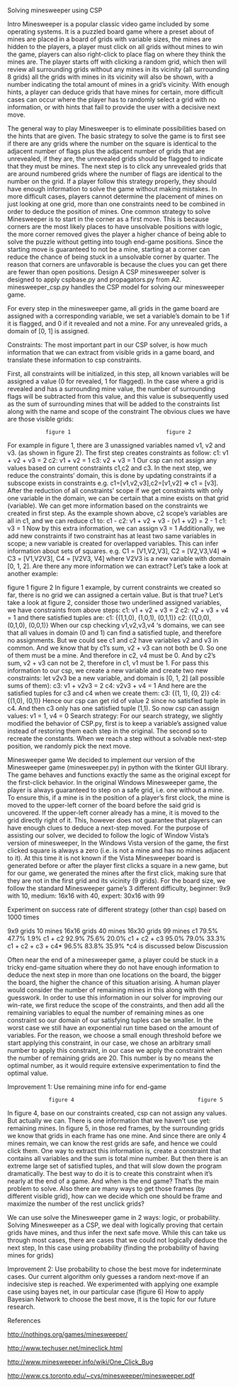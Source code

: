 Solving minesweeper using CSP 

Intro
Minesweeper is a popular classic video game included by some operating systems. It is a puzzled board game where a preset about of mines are placed in a board of grids with variable sizes, the mines are hidden to the players, a player must click on all grids without mines to win the game, players can also right-click to place flag on where they think the mines are. The player starts off with clicking a random grid, which then will review all surrounding grids without any mines in its vicinity (all surrounding 8 grids) all the grids with mines in its vicinity will also be shown, with a number indicating the total amount of mines in a grid’s vicinity. With enough hints, a player can deduce grids that have mines for certain, more difficult cases can occur where the player has to randomly select a grid with no information, or with hints that fail to provide the user with a decisive next move.

The general way to play Minesweeper is to eliminate possibilities based on the hints that are given. The basic strategy to solve the game is to first see if there are any grids where the number on the square is identical to the adjacent number of flags plus the adjacent number of grids that are unrevealed, if they are, the unrevealed grids should be flagged to indicate that they must be mines. The next step is to click any unrevealed grids that are around numbered grids where the number of flags are identical to the number on the grid. If a player follow this strategy properly, they should have enough information to solve the game without making mistakes. In more difficult cases, players cannot determine the placement of mines on just looking at one grid, more than one constraints need to be combined in order to deduce the position of mines. One common strategy to solve Minesweeper is to start in the corner as a first move. This is because corners are the most likely places to have unsolvable positions with logic, the more corner removed gives the player a higher chance of being able to solve the puzzle without getting into tough end-game positions. Since the starting move is guaranteed to not be a mine, starting at a corner can reduce the chance of being stuck in a unsolvable corner by quarter. The reason that corners are unfavorable is because the clues you can get there are fewer than open positions. 
Design
A CSP minesweeper solver is designed to apply cspbase.py and propagators.py from A2. minesweeper_csp.py handles the CSP model for solving our minesweeper game. 

For every step in the minesweeper game, all grids in the game board are assigned with a corresponding variable, we set a variable’s domain to be 1 if it is flagged, and 0 if it revealed and not a mine. For any unrevealed grids, a domain of [0, 1] is assigned. 

Constraints:
The most important part in our CSP solver, is how much information that we can extract from visible grids in a game board, and translate these information to csp constraints.

First, all constraints will be initialized, in this step, all known variables will be assigned a value (0 for revealed, 1 for flagged). In the case where a grid is revealed and has a surrounding mine value, the number of surrounding flags will be subtracted from this value, and this value is subsequently used as the sum of surrounding mines that will be added to the constraints list along with the name and scope of the constraint 
The obvious clues we have are those visible grids:
                        
				figure 1                              figure 2
For example in figure 1, there are 3 unassigned variables named v1, v2 and v3. (as shown in figure 2). The first step creates constraints as follow:
c1: v1 + v2 + v3 = 2
c2:         v1 + v2 = 1
c3:         v2 + v3 = 1
Our csp can not assign any values based on current constraints c1,c2 and c3.
In the next step, we reduce the constraints’ domain, this is done by updating constraints if a subscope exists in constraints e.g. c1=[v1,v2,v3],c2=[v1,v2] => c1 = [v3]. After the reduction of all constraints’ scope if we get constraints with only one variable in the domain, we can be certain that a mine exists on that grid (variable).
We can get more information based on the constraints we created in first step. As the example shown above, c2 scope’s variables are all in c1, and we can reduce c1 to:
c1 - c2: v1 + v2 + v3 - (v1 + v2) = 2 - 1
       c1: v3 = 1
Now by this extra information, we can assign v3 = 1
Additionally, we add new constraints if two constraint has at least two same variables in scope; a new variable is created for overlapped variables. This can infer information about sets of squares. e.g. C1 = [V1,V2,V3], C2 = [V2,V3,V4] => C3 = [V1,V2V3], C4 = [V2V3, V4] where V2V3 is a new variable with domain [0, 1, 2].
Are there any more information we can extract? Let’s take a look at another example:
                         
figure 1                                 figure 2
In figure 1 example, by current constraints we created so far, there is no grid we can assigned a certain value. But is that true? Let’s take a look at figure 2, consider those two underlined assigned variables, we have constraints from above steps:
c1: v1 + v2 + v3 = 2 
c2: v2 + v3 + v4 = 1
and there satisfied tuples are:
c1: {(1,1,0), (1,0,1), (0,1,1)}   c2: {(1,0,0), (0,1,0), (0,0,1)}
When our csp checking v1,v2,v3,v4 ‘s domains, we can see that all values in domain (0 and 1) can find a satisfied tuple, and therefore no assignments. But we could see c1 and c2 have variables v2 and v3 in common. And we know that by c1’s sum, v2 + v3 can not both be 0. So one of them must be a mine. And therefore in c2, v4 must be 0. 
And by c2’s sum, v2 + v3 can not be 2, therefore in c1, v1 must be 1. For pass this information to our csp, we create a new variable and create two new constraints:
let v2v3 be a new variable, and domain is [0, 1, 2] (all possible sums of them):
c3: v1 + v2v3 = 2
c4: v2v3 + v4 = 1
And here are the satisfied tuples for c3 and c4 when we create them:
c3: {(1, 1), (0, 2)}   c4:{(1,0), (0,1)}
Hence our csp can get rid of value 2 since no satisfied tuple in c4. And then c3 only has one satisfied tuple (1,1). So now csp can assign values: v1 = 1, v4 = 0
Search strategy:
For our search strategy, we slightly modified the behavior of CSP.py, first is to keep a variable’s assigned value instead of restoring them each step in the original. The second so to recreate the constants. When we reach a step without a solvable next-step position, we randomly pick the next move.

Minesweeper game
We decided to implement our version of the Minesweeper game (minesweeper.py)  in python with the tkinter GUI library. The game behaves and functions exactly the same as the original except for the first-click behavior.
In the original Windows Minesweeper game, the player is always guaranteed to step on a safe grid, i.e. one without a mine. To ensure this, if a mine is in the position of a player’s first clock, the mine is moved to the upper-left corner of the board before the said grid is uncovered. If the upper-left corner already has a mine, it is moved to the grid directly right of it. This, however does not guarantee that players can have enough clues to deduce a next-step moved. For the purpose of assisting our solver, we decided to follow the logic of Window Vista’s version of minesweeper, In the Windows Vista version of the game, the first clicked square is always a zero (i.e. is not a mine and has no mines adjacent to it). At this time it is not known if the Vista Minesweeper board is generated before or after the player first clicks a square in a new game, but for our game, we generated the mines after the first click, making sure that they are not in the first grid and its vicinity (9 grids). For the board size, we follow the standard Minesweeper game’s 3 different difficulty, beginner: 9x9 with 10, medium: 16x16 with 40, expert: 30x16 with 99










Experiment on success rate of different strategy (other than csp)
based on 1000 times


9x9 grids
10 mines
16x16 grids
40 mines
16x30 grids
99 mines
c1
79.5%
47.7%
1.9%
c1 + c2
92.9%
75.6%
20.0%
c1 + c2 + c3
95.0%
79.0%
33.3%
  c1 + c2 + c3 + c4* 
96.5%
83.8%
35.9%
*c4 is discussed below
Discussion 

Often near the end of a minesweeper game, a player could be stuck in a tricky end-game situation where they do not have enough information to deduce the next step in more than one locations on the board, the bigger the board, the higher the chance of this situation arising. A human player would consider the number of remaining mines in this along with their guesswork. In order to use this information in our solver for improving our win-rate, we first reduce the scope of the constraints, and then add all the remaining variables to equal the number of remaining mines as one constraint so our domain of our satisfying tuples can be smaller. In the worst case we still have an exponential run time based on the amount of variables. For the reason, we choose a small enough threshold before we start applying this constraint, in our case, we chose an arbitrary small number to apply this constraint, in our case we apply the constraint when the number of remaining grids are 20. This number is by no means the optimal number, as it would require extensive experimentation to find the optimal value.

Improvement 1: Use remaining mine info for end-game



    
                 figure 4                     					figure 5

In figure 4, base on our constraints created, csp can not assign any values. But actually we can. There is one information that we haven’t use yet: remaining mines. In figure 5, in those red frames, by the surrounding grids we know that grids in each frame has one mine. And since there are only 4 mines remain, we can know the rest grids are safe, and hence we could click them. One way to extract this information is, create a constraint that contains all variables and the sum is total mine number. But then there is an extreme large set of satisfied tuples, and that will slow down the program dramatically. The best way to do it is to create this constraint when it’s nearly at the end of a game. And when is the end game? That’s the main problem to solve. 
Also there are many ways to get those frames (by different visible grid), how can we decide which one should be frame and maximize the number of the rest unclick grids?

We can use solve the Minesweeper game in 2 ways: logic, or probability.
Solving Minesweeper as a CSP, we deal with logically proving that certain grids have mines, and thus infer the next safe move. While this can take us through most cases, there are cases that we could not logically deduce the next step, In this case using probability (finding the probability of having mines for grids)

Improvement 2: Use probability to chose the best move for indeterminate cases.
Our current algorithm only guesses a random next-move if an indecisive step is reached. We experimented with applying one example case using bayes net, in our particular case (figure 6) 
How to apply Bayesian Network to choose the best move, it is the topic for our future research.


References


http://nothings.org/games/minesweeper/

http://www.techuser.net/mineclick.html

http://www.minesweeper.info/wiki/One_Click_Bug

http://www.cs.toronto.edu/~cvs/minesweeper/minesweeper.pdf


